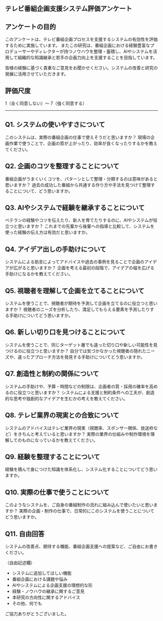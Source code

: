 


## テレビ番組企画支援システム評価アンケート

## アンケートの目的

このアンケートは、テレビ番組企画プロセスを支援するシステムの有効性を評価するために実施しています。
またこの研究は、番組企画における経験豊富なプロデューサーやディレクターが持つノウハウを整理・蓄積し、AIやシステムを活用して組織的な知識継承と若手の企画力向上を支援することを目指しています。

皆様の経験に基づく貴重なご意見をお聞かせください。システムの改善と研究の発展に活用させていただきます。

## 評価尺度
1（全く同意しない）～ 7（強く同意する）

---

## Q1. システムの使いやすさについて

このシステムは、実際の番組企画の仕事で使えそうだと思いますか？
現場の企画作業で使うことで、企画の質が上がったり、効率が良くなったりするかを教えてください。

## Q2. 企画のコツを整理することについて

番組企画がうまくいくコツを、パターンとして整理・分類するのは意味があると思いますか？
過去の成功した番組から共通する作り方や手法を見つけて整理することについて、どう思いますか。

## Q3. AIやシステムで経験を継承することについて

ベテランの経験やコツを伝えたり、新人を育てたりするのに、AIやシステムが役立つと思いますか？
これまでの先輩から後輩への指導と比較して、システムを使った経験の伝え方は有効だと思いますか。


## Q4. アイデア出しの手助けについて

システムによる助言によってアドバイスや過去の事例を見ることで企画のアイデアが広がると思いますか？
企画を考える最初の段階で、アイデアの幅を広げる手助けになるかを教えてください。

## Q5. 視聴者を理解して企画を立てることについて

システムを使うことで、視聴者が期待を予測して企画を立てるのに役立つと思いますか？
視聴者のニーズを分析したり、満足してもらえる要素を予測したりする手助けについてどう思いますか。

## Q6. 新しい切り口を見つけることについて

システムを使うことで、同じターゲット層でも違った切り口や新しい可能性を見つけるのに役立つと思いますか？
自分では気づかなかった視聴者の隠れたニーズや、違ったアプローチ方法を発見する手助けについてどう思いますか。

## Q7. 創造性と制約の関係について

システムの手助けや、予算・時間などの制限は、企画者の質・採用の確率を高めるのに役立つと思いますか？
システムによる支援と制約条件への工夫が、創造的な思考や独創的なアイデアを生むかの考えを教えてください。

## Q8. テレビ業界の現実との合致について

システムのアドバイスはテレビ業界の現実（視聴率、スポンサー関係、放送枠など）をきちんと考えていると思いますか？
実際の業界の仕組みや制作環境を理解してのものになっているかを教えてください。

## Q9. 経験を整理することについて

経験を積んで身につけた知識を体系化し、システム化することについてどう思いますか。

## Q10. 実際の仕事で使うことについて

このようなシステムを、ご自身の番組制作の流れに組み込んで使いたいと思いますか？
実際の企画・制作の仕事で、日常的にこのシステムを使うことについてどう思いますか。

## Q11. 自由回答

システムの改善点、期待する機能、番組企画支援への提案など、ご自由にお書きください。

（自由記述欄）

- システムに追加してほしい機能
- 番組企画における課題や悩み
- AIやシステムによる企画支援の理想的な形
- 経験・ノウハウの継承に関するご意見
- 本研究の方向性に関するアドバイス
- その他、何でも

ご協力ありがとうございました。
